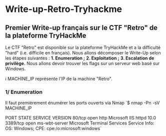 # Write-up-Retro-Tryhackme
## Premier Write-up français sur le CTF "Retro" de la plateforme TryHackMe

Le CTF "Retro" est disponible sur la plateforme TryHackMe et a la difficulté "hard" (i.e. difficile en français). Nous allons décomposer le Write-Up selon les étapes suivantes :
**1. Enumeration ;**
**2. Exploitation ;**
**3. Escalation de privilège.**
Nous allons devoir trouver les flags sur un serveur web basé sur Windows.

:information_source: MACHINE_IP représente l'IP de la machine "Retro".

### 1/ Enumeration

Il faut premièrement énumérer les ports ouverts via Nmap
`$ nmap -Pn -sV MACHINE_IP

PORT     STATE SERVICE       VERSION
80/tcp   open  http          Microsoft IIS httpd 10.0
3389/tcp open  ms-wbt-server Microsoft Terminal Services
Service Info: OS: Windows; CPE: cpe:/o:microsoft:windows`
